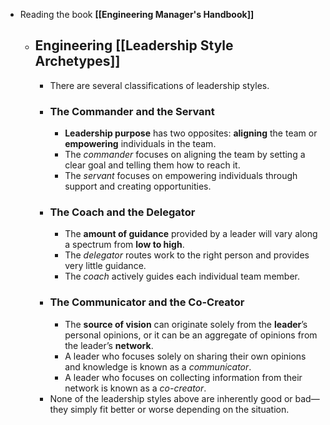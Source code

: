 - Reading the book **[[Engineering Manager's Handbook]]**
  - ## Engineering [[Leadership Style Archetypes]]
    - There are several classifications of leadership styles.
    - ### The Commander and the Servant
      - **Leadership purpose** has two opposites: **aligning** the team or **empowering** individuals in the team.
      - The *commander* focuses on aligning the team by setting a clear goal and telling them how to reach it.
      - The *servant* focuses on empowering individuals through support and creating opportunities.
    - ### The Coach and the Delegator
      - The **amount of guidance** provided by a leader will vary along a spectrum from **low to high**.
      - The *delegator* routes work to the right person and provides very little guidance.
      - The *coach* actively guides each individual team member.
    - ### The Communicator and the Co-Creator
      - The **source of vision** can originate solely from the **leader**’s personal opinions, or it can be an aggregate of opinions from the leader’s **network**.
      - A leader who focuses solely on sharing their own opinions and knowledge is known as a *communicator*.
      - A leader who focuses on collecting information from their network is known as a *co-creator*.
    - None of the leadership styles above are inherently good or bad—they simply fit better or worse depending on the situation.

